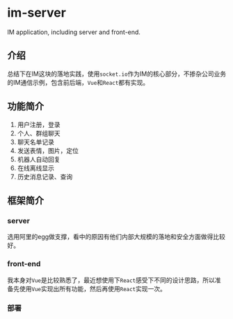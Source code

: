 # im-server
IM application, including server and front-end.

## 介绍

总结下在IM这块的落地实践，使用`socket.io`作为IM的核心部分，不掺杂公司业务的IM通信示例，包含前后端，`Vue`和`React`都有实现。

## 功能简介
1. 用户注册，登录
2. 个人、群组聊天
3. 聊天名单记录
4. 发送表情，图片，定位
5. 机器人自动回复
6. 在线离线显示
7. 历史消息记录、查询

## 框架简介

### server

选用阿里的egg做支撑，看中的原因有他们内部大规模的落地和安全方面做得比较好。

### front-end
我本身对`Vue`是比较熟悉了，最近想使用下`React`感受下不同的设计思路，所以准备先使用`Vue`实现出所有功能，然后再使用`React`实现一次。

### 部署

